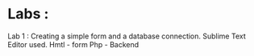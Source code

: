 # Labs :
Lab 1 : Creating a simple form and a database connection.
Sublime Text Editor used.
Hmtl - form
Php - Backend
